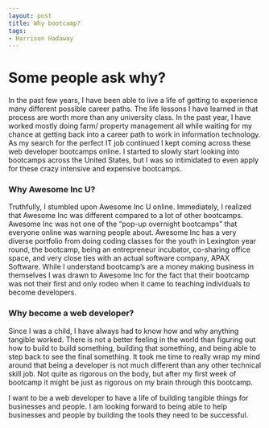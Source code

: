```yaml
---
layout: post
title: Why bootcamp?
tags:
- Harrison Hadaway
---
```



# Some people ask why? 

In the past few years, I have been able to live a life of getting to experience many different possible career paths. The life lessons I have learned in that process are worth more than any university class. In the past year, I have worked mostly doing farm/ property management all while waiting for my chance at getting back into a career path to work in information technology.  As my search for the perfect IT job continued I kept coming across these web developer bootcamps online. I started to slowly start looking into bootcamps across the United States, but I was so intimidated to even apply for these crazy intensive and expensive bootcamps. 

### Why Awesome Inc U? 

Truthfully, I stumbled upon Awesome Inc U online. Immediately, I realized that Awesome Inc was different compared to a lot of other bootcamps. Awesome Inc was not one of the “pop-up overnight bootcamps” that everyone online was warning people about. Awesome Inc has a very diverse portfolio from doing coding classes for the youth in Lexington year round, the bootcamp, being an entrepreneur incubator, co-sharing office space, and very close ties with an actual software company, APAX Software. While I understand bootcamp’s are a money making business in themselves I was drawn to Awesome Inc for the fact that their bootcamp was not their first and only rodeo when it came to teaching individuals to become developers. 

### Why become a web developer?

Since I was a child, I have always had to know how and why anything tangible worked. There is not a better feeling in the world than figuring out how to build to build something, building that something, and being able to step back to see the final something. It took me time to really wrap my mind around that being a developer is not much different than any other technical skill job. Not quite as rigorous on the body, but after my first week of bootcamp it might be just as rigorous on my brain through this bootcamp.

I want to be a web developer to have a life of building tangible things for businesses and people. I am looking forward to being able to help businesses and people by building the tools they need to be successful.

